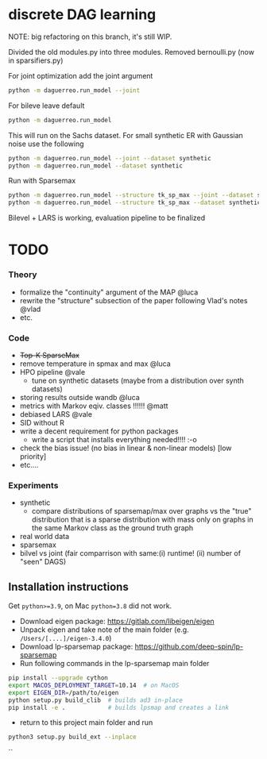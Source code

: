 # discrete DAG learning

NOTE: big refactoring on this branch, it's still WIP.

Divided the old modules.py into three modules. Removed bernoulli.py (now in sparsifiers.py)

For joint optimization add the joint argument

```bash
python -m daguerreo.run_model --joint
```

For bileve leave default
```bash
python -m daguerreo.run_model
```

This will run on the Sachs dataset.
For small synthetic ER with Gaussian noise use the following
```bash
python -m daguerreo.run_model --joint --dataset synthetic
python -m daguerreo.run_model --dataset synthetic
```

Run with Sparsemax 
```bash
python -m daguerreo.run_model --structure tk_sp_max --joint --dataset synthetic
python -m daguerreo.run_model --structure tk_sp_max --dataset synthetic
```

Bilevel + LARS is working, evaluation pipeline to be finalized

# TODO 

### Theory

- formalize the "continuity" argument of the MAP @luca
- rewrite the "structure" subsection of the paper following Vlad's notes  @vlad
- etc.

### Code
- ~~Top-K SparseMax~~
- remove temperature in spmax and max  @luca
- HPO pipeline @vale
  - tune on synthetic datasets (maybe from a distribution over synth datasets)
- storing results outside wandb  @luca
- metrics with Markov eqiv. classes !!!!!! @matt
- debiased LARS @vale
- SID without R 
- write a decent requirement for python packages
  - write a script that installs everything needed!!!! :-o
- check the bias issue! (no bias in linear & non-linear models) [low priority]
- etc....

### Experiments

- synthetic
  - compare distributions of sparsemap/max over graphs vs the "true" distribution that is a sparse distribution 
     with mass only on graphs in the same Markov class as the ground truth graph
- real world data
- sparsemax 
- bilvel vs joint (fair comparrison with same:(i) runtime! (ii) number of "seen" DAGS)

## Installation instructions

Get `python>=3.9`, on Mac `python=3.8` did not work.

- Download eigen package: https://gitlab.com/libeigen/eigen
- Unpack eigen and take note of the main folder (e.g. `/Users/[....]/eigen-3.4.0`)
- Download lp-sparsemap package: https://github.com/deep-spin/lp-sparsemap
- Run following commands in the lp-sparsemap main folder
```bash
pip install --upgrade cython
export MACOS_DEPLOYMENT_TARGET=10.14  # on MacOS
export EIGEN_DIR=/path/to/eigen
python setup.py build_clib  # builds ad3 in-place
pip install -e .            # builds lpsmap and creates a link
```
- return to this project main folder and run
```bash
python3 setup.py build_ext --inplace
```

``

